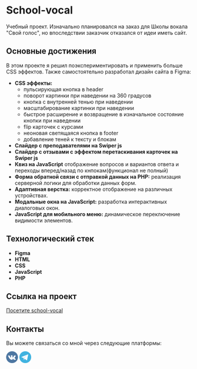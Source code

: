 # School-vocal

Учебный проект. Изначально планировался на заказ для  Школы вокала "Свой голос", но впоследствии заказчик отказался от идеи иметь сайт.

## Основные достижения

В этом проекте я решил поэкспериментировать и применить больше CSS эффектов. Также самостоятельно разработал дизайн сайта в Figma:

- **CSS эффекты:**
    - пульсирующая кнопка в header
    - поворот картинки при наведении на 360 градусов
    - кнопка с внутренней тенью при наведении
    - масштабирование картинки при наведении
    - быстрое расширение и возвращение в изначальное состояние кнопки при наведении
    - flip карточек с курсами
    - неоновая светящаяся кнопка в footer
    - добавление теней к тексту и блокам
- **Слайдер с преподавателями на Swiper js**
- **Слайдер с отзывами с эффектом перетаскивания карточек на Swiper js**
- **Квиз на JavaScript** отображение вопросов и вариантов ответа и переходы вперед/назад по кнпокам(функционал не полный)
- **Форма обратной связи с отправкой данных на PHP:** реализация серверной логики для обработки данных форм.
- **Адаптивная верстка:** корректное отображение на различных устройствах.
- **Модальные окна на JavaScript:** разработка интерактивных диалоговых окон.
- **JavaScript для мобильного меню:** динамическое переключение видимости элементов.

## Технологический стек

- **Figma**
- **HTML**
- **CSS**
- **JavaScript**
- **PHP**

## Ссылка на проект

[Посетите school-vocal](https://ageev-alexey.ru/school-vocal/)

## Контакты

Вы можете связаться со мной через следующие платформы:

<a href="https://vk.com/id321802975"><img src="https://github.com/Alexey917/Alexey917/blob/main/assets/vk.png" width="32" height="32" /></a>
<a href="https://t.me/Alexey917"><img src="https://github.com/Alexey917/Alexey917/blob/main/assets/tg.png" width="32" height="32" /></a>
